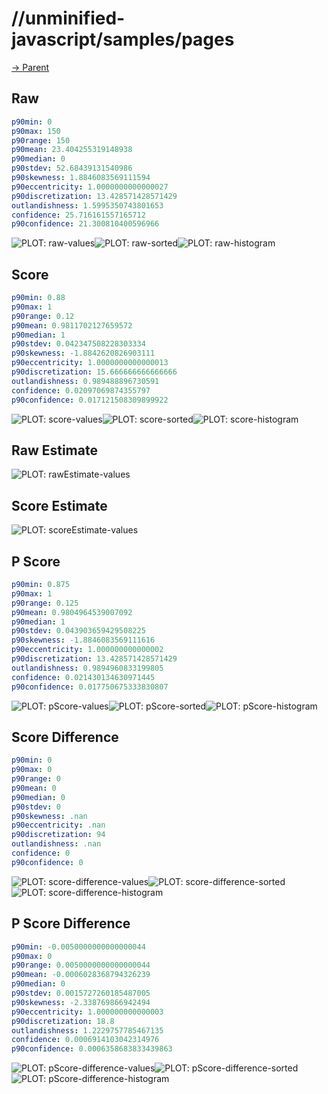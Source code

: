 
# //unminified-javascript/samples/pages

[→ Parent](../..)


## Raw


```yaml
p90min: 0
p90max: 150
p90range: 150
p90mean: 23.404255319148938
p90median: 0
p90stdev: 52.68439131540986
p90skewness: 1.8846083569111594
p90eccentricity: 1.0000000000000027
p90discretization: 13.428571428571429
outlandishness: 1.5995350743801653
confidence: 25.716161557165712
p90confidence: 21.300810400596966

```

![PLOT: raw-values](./raw/values.svg)![PLOT: raw-sorted](./raw/sorted.svg)![PLOT: raw-histogram](./raw/histogram.svg)
## Score


```yaml
p90min: 0.88
p90max: 1
p90range: 0.12
p90mean: 0.9811702127659572
p90median: 1
p90stdev: 0.042347508228303334
p90skewness: -1.8842620826903111
p90eccentricity: 1.0000000000000013
p90discretization: 15.666666666666666
outlandishness: 0.989488896730591
confidence: 0.02097069874355797
p90confidence: 0.017121508309899922

```

![PLOT: score-values](./score/values.svg)![PLOT: score-sorted](./score/sorted.svg)![PLOT: score-histogram](./score/histogram.svg)
## Raw Estimate

![PLOT: rawEstimate-values](./rawEstimate/values.svg)
## Score Estimate

![PLOT: scoreEstimate-values](./scoreEstimate/values.svg)
## P Score


```yaml
p90min: 0.875
p90max: 1
p90range: 0.125
p90mean: 0.9804964539007092
p90median: 1
p90stdev: 0.043903659429508225
p90skewness: -1.8846083569111616
p90eccentricity: 1.000000000000002
p90discretization: 13.428571428571429
outlandishness: 0.9894960833199805
confidence: 0.021430134630971445
p90confidence: 0.017750675333830807

```

![PLOT: pScore-values](./pScore/values.svg)![PLOT: pScore-sorted](./pScore/sorted.svg)![PLOT: pScore-histogram](./pScore/histogram.svg)
## Score Difference


```yaml
p90min: 0
p90max: 0
p90range: 0
p90mean: 0
p90median: 0
p90stdev: 0
p90skewness: .nan
p90eccentricity: .nan
p90discretization: 94
outlandishness: .nan
confidence: 0
p90confidence: 0

```

![PLOT: score-difference-values](./score-difference/values.svg)![PLOT: score-difference-sorted](./score-difference/sorted.svg)![PLOT: score-difference-histogram](./score-difference/histogram.svg)
## P Score Difference


```yaml
p90min: -0.0050000000000000044
p90max: 0
p90range: 0.0050000000000000044
p90mean: -0.0006028368794326239
p90median: 0
p90stdev: 0.0015727260185487005
p90skewness: -2.338769866942494
p90eccentricity: 1.000000000000003
p90discretization: 18.8
outlandishness: 1.2229757785467135
confidence: 0.0006914103042314976
p90confidence: 0.0006358683833439863

```

![PLOT: pScore-difference-values](./pScore-difference/values.svg)![PLOT: pScore-difference-sorted](./pScore-difference/sorted.svg)![PLOT: pScore-difference-histogram](./pScore-difference/histogram.svg)